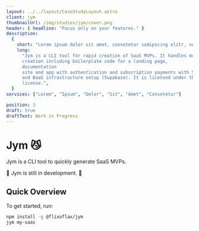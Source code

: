 ```yaml
---
layout: ../../layout/CaseStudyLayout.astro
client: jym
thumbnailUrl: /img/studies/jym/cover.png
header: { headline: "Focus only on your features." }
description:
  {
    short: "Lorem ipsum dolor sit amet, consetetur sadipscing elitr, sed diam nonumy eirmod tempor invidunt ut",
    long:
      "Jym is a CLI tool for rapid creation of SaaS MVPs. It handles monorepo
      creation including boilerplate code for a landing page,
      documentation
      site and app with authentication and subscription payments with Stripe,
      and BaaS infrastructure setup (Supabase). It is licensed under the BSD 3
      license.",
  }
services: ["Lorem", "Ipsum", "Dolor", "Sit", "Amet", "Consetetur"]

position: 3
draft: true
draftText: Work in Progress
---
```


# Jym 😼

Jym is a CLI tool to quickly generate SaaS MVPs.

🚧 Jym is still in development. 🚧

## Quick Overview

To get started, run:

```bash
npm install -g @flixoflax/jym
jym my-saas
```
